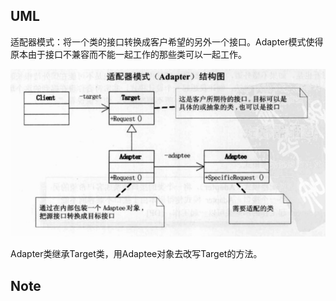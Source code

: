 ## UML

适配器模式：将一个类的接口转换成客户希望的另外一个接口。Adapter模式使得原本由于接口不兼容而不能一起工作的那些类可以一起工作。



![image-20210113211639514](images/image-20210113211639514.png)

Adapter类继承Target类，用Adaptee对象去改写Target的方法。

## Note